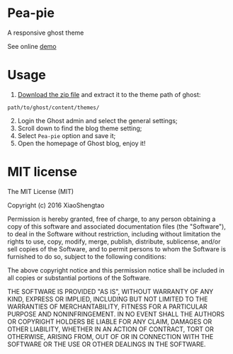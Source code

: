 # Pea-pie
A responsive ghost theme

See online [demo](http://www.peachis.me/)

# Usage
1. [Download the zip file](https://github.com/PeachScript/pea-pie/archive/master.zip) and extract it to the theme path of ghost:

```
path/to/ghost/content/themes/
```

2. Login the Ghost admin and select the general settings;
3. Scroll down to find the blog theme setting;
4. Select `Pea-pie` option and save it;
5. Open the homepage of Ghost blog, enjoy it!

# MIT license
The MIT License (MIT)

Copyright (c) 2016 XiaoShengtao

Permission is hereby granted, free of charge, to any person obtaining a copy
of this software and associated documentation files (the "Software"), to deal
in the Software without restriction, including without limitation the rights
to use, copy, modify, merge, publish, distribute, sublicense, and/or sell
copies of the Software, and to permit persons to whom the Software is
furnished to do so, subject to the following conditions:

The above copyright notice and this permission notice shall be included in all
copies or substantial portions of the Software.

THE SOFTWARE IS PROVIDED "AS IS", WITHOUT WARRANTY OF ANY KIND, EXPRESS OR
IMPLIED, INCLUDING BUT NOT LIMITED TO THE WARRANTIES OF MERCHANTABILITY,
FITNESS FOR A PARTICULAR PURPOSE AND NONINFRINGEMENT. IN NO EVENT SHALL THE
AUTHORS OR COPYRIGHT HOLDERS BE LIABLE FOR ANY CLAIM, DAMAGES OR OTHER
LIABILITY, WHETHER IN AN ACTION OF CONTRACT, TORT OR OTHERWISE, ARISING FROM,
OUT OF OR IN CONNECTION WITH THE SOFTWARE OR THE USE OR OTHER DEALINGS IN THE
SOFTWARE.
